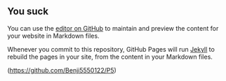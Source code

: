## You suck

You can use the [editor on GitHub](https://github.com/Benji5550122/Benji5550122.github.io/edit/main/README.md) to maintain and preview the content for your website in Markdown files.

Whenever you commit to this repository, GitHub Pages will run [Jekyll](https://jekyllrb.com/) to rebuild the pages in your site, from the content in your Markdown files.

(https://github.com/Benji5550122/P5)
